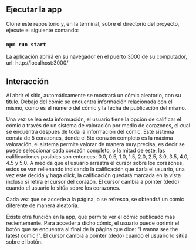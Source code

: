 
## Ejecutar la app

Clone este repositorio y, en la terminal, sobre el directorio del proyecto, ejecute el siguiente comando:

### `npm run start`

La aplicación abrirá en su navegador en el puerto 3000 de su computador, url: http://localhost:3000/

## Interacción

Al abrir el sitio, automáticamente se mostrará un cómic aleatorio, con su título. Debajo del cómic se encuentra información relacionada con el mismo, como es el número del cómic y la fecha de publicación del mismo.

Una vez se lea esta información, el usuario tiene la opción de calificar el cómic a través de un sistema de valoración por medio de corazones, el cual se encuentra después de toda la información del cómic. Este sistema consta de 5 corazones, donde el 5to corazón completo es la máxima valoración, el sistema permite valorar de manera muy precisa, es decir se puede seleccionar cada corazón completo, o la mitad de este, las calificaciones posibles son entonces: 0.0, 0.5, 1.0, 1.5, 2.0, 2.5, 3.0, 3.5, 4.0, 4.5 y 5.0.
A medida que el usuario arrastra el cursor sobre los corazones, estos se van rellenando indicando la calificación que daría el usuario, una vez este decida y haga click, la calificación quedará marcada en la vista incluso si retira el cursor del corazón.
El cursor cambia a pointer (dedo) cuando el usuario lo sitúa sobre los corazones.

Cada vez que se accede a la página, o se refresca, se obtendrá un cómic diferente de manera aleatoria.

Existe otra función en la app, que permite ver el cómic publicado más recientemente. Para acceder a dicho cómic, el usuario puede oprimir el botón que se encuentra al final de la página que dice: "I wanna see the latest comic!!".
El cursor cambia a pointer (dedo) cuando el usuario lo sitúa sobre el botón.
